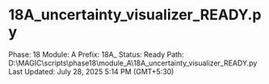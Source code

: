 # 18A_uncertainty_visualizer_READY.py

Phase: 18
Module: A
Prefix: 18A_
Status: Ready
Path: D:\MAGIC\scripts\phase18\module_A\18A_uncertainty_visualizer_READY.py
Last Updated: July 28, 2025 5:14 PM (GMT+5:30)
